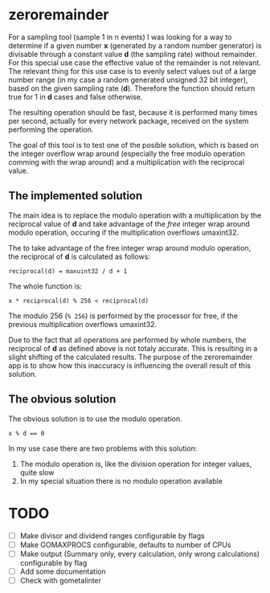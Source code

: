 # zeroremainder

For a sampling tool (sample 1 in n events) I was looking for a way to determine if a given number **x** (generated by a random number generator) is divisable through a constant value **d** (the sampling rate) without remainder. For this special use case the effective value of the remainder is not relevant. The relevant thing for this use case is to evenly select values out of a large number range (in my case a random generated unsigned 32 bit integer), based on the given sampling rate (**d**). Therefore the function should return true for 1 in **d** cases and false otherwise.

The resulting operation should be fast, because it is performed many times per second, actually for every network package, received on the system performing the operation.

The goal of this tool is to test one of the posible solution, which is based on the integer overflow wrap around (especially the free modulo operation comming with the wrap around) and a multiplication with the reciprocal value.

## The implemented solution

The main idea is to replace the modulo operation with a multiplication by the reciprocal value of **d** and take advantage of the *free* integer wrap around modulo operation, occuring if the multiplication overflows umaxint32.

The to take advantage of the free integer wrap around modulo operation, the reciprocal of **d** is calculated as follows:

`reciprocal(d) = maxuint32 / d + 1`

The whole function is:

`x * reciprocal(d) % 256 < reciprocal(d)`

The modulo 256 (`% 256`) is performed by the processor for free, if the previous multiplication overflows umaxint32.

Due to the fact that all operations are performed by whole numbers, the reciprocal of **d** as defined above is not totaly accurate. This is resulting in a slight shifting of the calculated results. The purpose of the zeroremainder app is to show how this inaccuracy is influencing the overall result of this solution.

## The obvious solution

The obvious solution is to use the modulo operation.

`x % d == 0`

In my use case there are two problems with this solution:

1. The modulo operation is, like the division operation for integer values, quite slow
2. In my special situation there is no modulo operation available

# TODO

- [ ] Make divisor and dividend ranges configurable by flags
- [ ] Make GOMAXPROCS configurable, defaults to number of CPUs
- [ ] Make output (Summary only, every calculation, only wrong calculations) configurable by flag
- [ ] Add some documentation
- [ ] Check with gometalinter